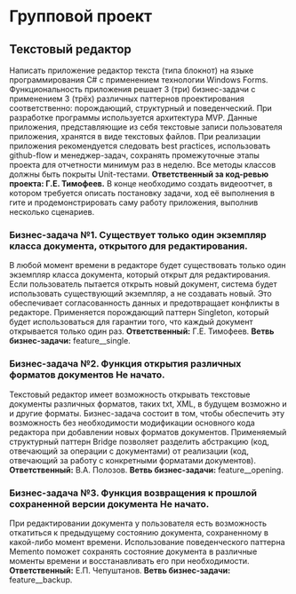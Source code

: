 # Групповой проект
## Текстовый редактор
Написать приложение редактор текста (типа блокнот) на языке программирования C# с применением технологии Windows Forms. Функциональность приложения решает 3 (три) бизнес-задачи с применением 3 (трёх) различных паттернов проектирования соответственно: порождающий, структурный и поведенческий. При разработке программы используется архитектура MVP.
Данные приложения, представляющие из себя текстовые записи пользователя приложения, хранятся в виде текстовых файлов.
При реализации приложения рекомендуется следовать best practices, использовать github-flow и менеджер-задач, сохранять промежуточные этапы проекта для отчетности минимум раз в неделю. Все методы классов должны быть покрыты Unit-тестами.  **Ответственный за код-ревью проекта: Г.Е. Тимофеев.**
В конце необходимо создать видеоотчет, в котором требуется описать постановку задачи, ход её выполнения в гите и продемонстрировать саму работу приложения, выполнив несколько сценариев.
### Бизнес-задача №1. Существует только один экземпляр класса документа, открытого для редактирования.
В любой момент времени в редакторе будет существовать только один экземпляр класса документа, который открыт для редактирования. Если пользователь пытается открыть новый документ, система будет использовать существующий экземпляр, а не создавать новый. Это обеспечивает согласованность данных и предотвращает конфликты в редакторе. Применяется порождающий паттерн Singleton, который будет использоваться для гарантии того, что каждый документ открывается только один раз.
**Ответственный:** Г.Е. Тимофеев. **Ветвь бизнес-задачи:** feature__single.
### Бизнес-задача №2. Функция открытия различных форматов документов Не начато.
Текстовый редактор имеет возможность открывать текстовые документы различных форматов, таких txt, XML, в будущем возможно и и другие форматы. Бизнес-задача состоит в том, чтобы обеспечить эту возможность без необходимости модификации основного кода редактора при добавлении новых форматов документов. Применяемый структурный паттерн Bridge позволяет разделить абстракцию (код, отвечающий за операции с документами) от реализации (код, отвечающий за работу с конкретными форматами документов).
**Ответственный:** В.А. Полозов. **Ветвь бизнес-задачи:** feature__opening.
### Бизнес-задача №3. Функция возвращения к прошлой сохраненной версии документа Не начато.
При редактировании документа у пользователя есть возможность откатиться к предыдущему состоянию документа, сохраненному в какой-либо момент времени. Использование поведенческого паттерна Memento поможет сохранять состояние документа в различные моменты времени и восстанавливать его при необходимости.
**Ответственный:** Е.П. Чепуштанов. **Ветвь бизнес-задачи:** feature__backup.
